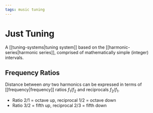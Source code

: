```yaml
---
tags: music tuning
---
```


# Just Tuning

A [[tuning-systems|tuning system]] based on the [[harmonic-series|harmonic series]], comprised of mathematically simple (integer) intervals.

## Frequency Ratios

Distance between _any_ two harmonics can be expressed in terms of [[frequency|frequency]] ratios $f_1/f_2$ and reciprocals $f_2/f_1$.

- Ratio 2/1 = octave up, reciprocal 1/2 = octave down
- Ratio 3/2 = fifth up, reciprocal 2/3 = fifth down
